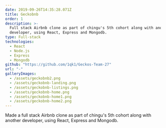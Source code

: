 ```yaml
---
date: 2019-09-26T14:35:28.071Z
title: Geckobnb
order: 1
description: >-
  Full stack Airbnb clone as part of chingu's 5th cohort along with another
  developer, using React, Express and Mongodb.
type: Full-stack
technologies:
  - React
  - Node.js
  - Express
  - Mongodb
github: "https://github.com/1qk1/Geckos-Team-27"
url: "-"
galleryImages:
  - /assets/geckobnb2.png
  - /assets/geckobnb-landing.png
  - /assets/geckobnb-listings.png
  - /assets/geckobnb-home.png
  - /assets/geckobnb-home1.png
  - /assets/geckobnb-home2.png
---
```


Made a full stack Airbnb clone as part of chingu's 5th cohort along with another developer, using React, Express and Mongodb.
